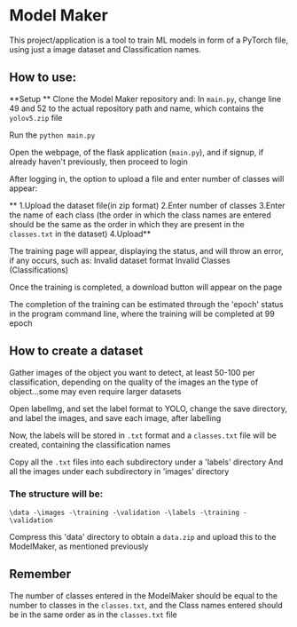 # Model Maker
This project/application is a tool to train ML models in form of a PyTorch file, using just a image dataset and Classification names.

## How to use:

**Setup **
Clone the Model Maker repository and:
In `main.py`, change line 49 and 52 to the actual repository path and name, which contains the `yolov5.zip` file

Run the `python main.py`

Open the webpage, of the flask application (`main.py`), and if signup, if already haven't previously, then proceed to login

After logging in, the option to upload a file and enter number of classes will appear:

** 1.Upload the dataset file(in zip format)
 2.Enter number of classes
 3.Enter the name of each class (the order in which the class names are entered should be the same as the order in which they are present in the `classes.txt` in the dataset)
 4.Upload**

The training page will appear, displaying the status, and will throw an error, if any occurs, such as:
Invalid dataset format
Invalid Classes (Classifications)

Once the training is completed, a download button will appear on the page

The completion of the training can be estimated through the 'epoch' status in the program command line, where the training will be completed at 99 epoch

## How to create a dataset
Gather images of the object you want to detect, at least 50-100 per classification, depending on the quality of the images an the type of object...some may even require larger datasets

Open labelImg, and set the label format to YOLO, change the save directory, and label the images, and save each image, after labelling

Now, the labels will be stored in `.txt` format and a `classes.txt` file will be created, containing the classification names

Copy all the `.txt` files into each subdirectory under a 'labels' directory
And all the images under each subdirectory in 'images' directory

### The structure will be:

`\data
	-\images
		-\training
		-\validation
	-\labels
		-\training
		-\validation `
  
Compress this 'data' directory to obtain a `data.zip` and upload this to the ModelMaker, as mentioned previously 

## Remember 
The number of classes entered in the ModelMaker should be equal to the number to classes in the `classes.txt`, and the Class names entered should be in the same order as in the `classes.txt` file
